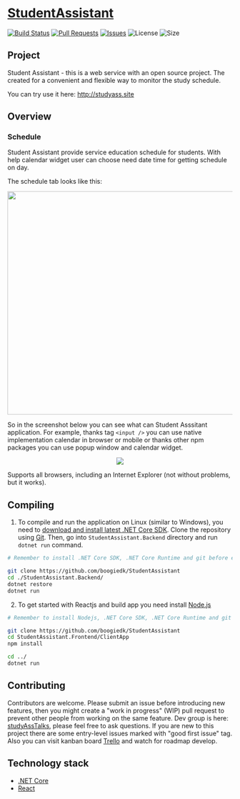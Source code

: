 # [StudentAssistant](https://trello.com/b/TXtoDDO0/student-assistant-kanban)

[![Build Status](https://dev.azure.com/boogiedkcore/StudentAssistant/_apis/build/status/boogiedk.StudentAssistant?branchName=master)](https://dev.azure.com/boogiedkcore/StudentAssistant/_build/latest?definitionId=13&branchName=master)
[![Pull Requests](https://img.shields.io/github/issues-pr/boogiedk/studentassistant.svg)](https://github.com/boogiedk/studentassistant/pulls) 
[![Issues](https://img.shields.io/github/issues/boogiedk/studentassistant.svg)](https://github.com/boogiedk/studentassistant/issues) 
![License](https://img.shields.io/github/license/boogiedk/studentassistant.svg) ![Size](https://img.shields.io/github/repo-size/boogiedk/studentassistant.svg) 

## Project

Student Assistant - this is a web service with an open source project. The created for a convenient and flexible way to monitor the study schedule. 

You can try use it here: http://studyass.site

## Overview

### Schedule

Student Assistant provide service education schedule for students. With help calendar widget user can choose need date time for getting schedule on day.

The schedule tab looks like this:
<p align="center">
 <img width="900" height="500" align="center" src="https://sun9-20.userapi.com/c851532/v851532849/1b0fa3/CQ77BSThUcE.jpg">
</p>

So in the screenshot below you can see what can Student Asssitant application. For example, thanks tag `<input />` you can use native implementation calendar in browser or mobile or thanks other npm packages you can use popup window and calendar widget.

<p align="center">
 <img align="center" src="https://sun9-27.userapi.com/c857736/v857736849/7557c/wUWPWA9ZD4s.jpg">
</p>

Supports all browsers, including an Internet Explorer (not without problems, but it works).

## Compiling

1) To compile and run the application on Linux (similar to Windows), you need to [download and install latest .NET Core SDK](https://www.microsoft.com/net/learn/dotnet/hello-world-tutorial). Clone the repository using [Git](https://git-scm.com/). Then, go into `StudentAssistant.Backend` directory and run `dotnet run` command.

```sh
# Remember to install .NET Core SDK, .NET Core Runtime and git before executing this.

git clone https://github.com/boogiedk/StudentAssistant
cd ./StudentAssistant.Backend/
dotnet restore
dotnet run
```
2) To get started with Reactjs and build app you need install [Node.js](https://github.com/nodesource/distributions/blob/master/README.md)

```sh
# Remember to install Nodejs, .NET Core SDK, .NET Core Runtime and git before executing this.

git clone https://github.com/boogiedk/StudentAssistant
cd StudentAssistant.Frontend/ClientApp
npm install

cd ../
dotnet run
```

## Contributing

Contributors are welcome. Please submit an issue before introducing new features, then you might create a "work in progress" (WIP) pull request to prevent other people from working on the same feature. Dev group is here: [studyAssTalks](https://t.me/studyAssTalks), please feel free to ask questions. If you are new to this project there are some entry-level issues marked with "good first issue" tag.
Also you can visit kanban board [Trello](https://trello.com/b/TXtoDDO0/student-assistant-kanban) and watch for roadmap develop.

## Technology stack

* [.NET Core](https://github.com/dotnet)
* [React](https://reactjs.org/)
